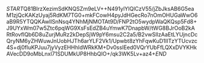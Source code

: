 $START$Q81BlrzXezimSdKNQSZm9eLV++N491ylYlQlCzV55/jZbJksAB6G5eaM1zjQcKAKzUyaj5RdKM7TG0+mkFCowH4pyJdHGecRo7nOmOHUGaWwO6aB9R5YTQQKAwIlSnNsq4YNhMjNMOTAt9D/FNP2tO5wydpWaQKQsp5Fd8+J9UYxWm07w5Ztc6pqWG9XsFsEdZB4uYmwK7DnapbW/tWG8BJrOoB2kARtRovflQb6D8uZurjMuRz2kDepSjW9pY6msu2C2a5/B2vwSlIzAaEtLYUjncDcQryNM6yZHWuwJnUobHJTh6arYLF2Vk1/Upwbt8zYhFqwKuD1IITzYTUcvzc4S+dj0fluKPJuu7jyVyzEHHhIdWRkKM+Dv0ssIEed0VQrYUbFfLQXxDVYKHkAVecDD9oMbLnxl71SDUMkUP8HhbQIO+/qk3WK5Lv+az4+$END$